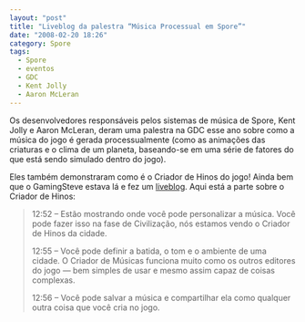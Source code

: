 ```yaml
---
layout: "post"
title: "Liveblog da palestra “Música Processual em Spore”"
date: "2008-02-20 18:26"
category: Spore
tags:
  - Spore
  - eventos
  - GDC
  - Kent Jolly
  - Aaron McLeran
---
```


Os desenvolvedores responsáveis pelos sistemas de música de Spore, Kent Jolly e Aaron McLeran, deram uma palestra na GDC esse ano sobre como a música do jogo é gerada processualmente (como as animações das criaturas e o clima de um planeta, baseando-se em uma série de fatores do que está sendo simulado dentro do jogo).

Eles também demonstraram como é o Criador de Hinos do jogo! Ainda bem que o GamingSteve estava lá e fez um [liveblog](http://www.gamingsteve.com/archives/2008/02/gdc08-liveblogging-procedural-music-in-spore.php). Aqui está a parte sobre o Criador de Hinos:

> 12:52 – Estão mostrando onde você pode personalizar a música. Você pode fazer isso na fase de Civilização, nós estamos vendo o Criador de Hinos da cidade.
>
> 12:55 – Você pode definir a batida, o tom e o ambiente de uma cidade. O Criador de Músicas funciona muito como os outros editores do jogo — bem simples de usar e mesmo assim capaz de coisas complexas.
>
> 12:56 – Você pode salvar a música e compartilhar ela como qualquer outra coisa que você cria no jogo.

